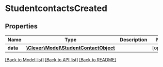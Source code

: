 # StudentcontactsCreated

## Properties
Name | Type | Description | Notes
------------ | ------------- | ------------- | -------------
**data** | [**\Clever\Model\StudentContactObject**](StudentContactObject.md) |  | [optional] 

[[Back to Model list]](../README.md#documentation-for-models) [[Back to API list]](../README.md#documentation-for-api-endpoints) [[Back to README]](../README.md)


